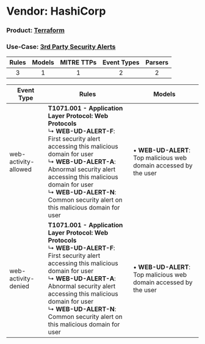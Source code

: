Vendor: HashiCorp
=================
### Product: [Terraform](../ds_hashicorp_terraform.md)
### Use-Case: [3rd Party Security Alerts](../../../../UseCases/uc_3rd_party_security_alerts.md)

| Rules | Models | MITRE TTPs | Event Types | Parsers |
|:-----:|:------:|:----------:|:-----------:|:-------:|
|   3   |   1    |     1      |      2      |    2    |

| Event Type           | Rules                                                                                                                                                                                                                                                                                                                                      | Models                                                                |
| -------------------- | ------------------------------------------------------------------------------------------------------------------------------------------------------------------------------------------------------------------------------------------------------------------------------------------------------------------------------------------ | --------------------------------------------------------------------- |
| web-activity-allowed | <b>T1071.001 - Application Layer Protocol: Web Protocols</b><br> ↳ <b>WEB-UD-ALERT-F</b>: First security alert accessing this malicious domain for user<br> ↳ <b>WEB-UD-ALERT-A</b>: Abnormal security alert accessing this malicious domain for user<br> ↳ <b>WEB-UD-ALERT-N</b>: Common security alert on this malicious domain for user |  • <b>WEB-UD-ALERT</b>: Top malicious web domain accessed by the user |
| web-activity-denied  | <b>T1071.001 - Application Layer Protocol: Web Protocols</b><br> ↳ <b>WEB-UD-ALERT-F</b>: First security alert accessing this malicious domain for user<br> ↳ <b>WEB-UD-ALERT-A</b>: Abnormal security alert accessing this malicious domain for user<br> ↳ <b>WEB-UD-ALERT-N</b>: Common security alert on this malicious domain for user |  • <b>WEB-UD-ALERT</b>: Top malicious web domain accessed by the user |